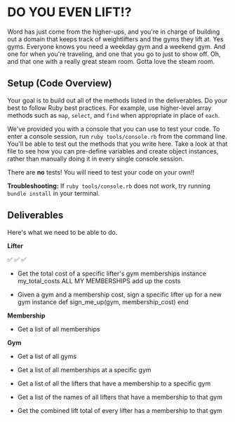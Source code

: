 # DO YOU EVEN LIFT!?

Word has just come from the higher-ups, and you're in charge of building out a domain that keeps track of weightlifters and the gyms they lift at.  Yes gyms. Everyone knows you need a weekday gym and a weekend gym. And one for when you're traveling, and one that you go to just to show off.  Oh, and that one with a really great steam room.  Gotta love the steam room.

## Setup (Code Overview)

Your goal is to build out all of the methods listed in the deliverables. Do your best to follow Ruby best practices. For example, use higher-level array methods such as `map`, `select`, and `find` when appropriate in place of `each`.

We've provided you with a console that you can use to test your code. To enter a console session, run `ruby tools/console.rb` from the command line. You'll be able to test out the methods that you write here. Take a look at that file to see how you can pre-define variables and create object instances, rather than manually doing it in every single console session.

There are **no** tests! You will need to test your code on your own!!

**Troubleshooting:** If `ruby tools/console.rb` does not work, try running `bundle install` in your terminal.

## Deliverables

Here's what we need to be able to do.

**Lifter**

  <!-- - Get a list of all lifters -->✅

  <!-- - Get a list of all the memberships that a specific lifter has -->✅

  <!-- - Get a list of all the gyms that a specific lifter has memberships to -->✅

  <!-- - Get the average lift total of all lifters✅
  Class
  avg_lift_total
  Look through all the lifters -- Lifter.all.each do |lifter|
  Add together all their lift numbers  lifter.lift_total
  divide by the number of lifters  /Lifter.all.count -->

  - Get the total cost of a specific lifter's gym memberships
   instance
   my_total_costs
   ALL MY MEMBERSHIPS
   add up the costs


  - Given a gym and a membership cost, sign a specific lifter up for a new gym
 instance
 def sign_me_up(gym, membership_cost)
 end



**Membership**

  - Get a list of all memberships

**Gym**

  - Get a list of all gyms

  - Get a list of all memberships at a specific gym

  - Get a list of all the lifters that have a membership to a specific gym

  - Get a list of the names of all lifters that have a membership to that gym

  - Get the combined lift total of every lifter has a membership to that gym
